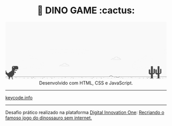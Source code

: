  <h1 align="center">🦖 DINO GAME :cactus:</h1>

<p align="center">
  <a href="https://lucasrmagalhaes.github.io/dinoGame-js/">
    <img 
         src="https://github.com/lucasrmagalhaes/dinoGame-js/blob/main/dinoGame.jpg" 
         alt="Dino Game" 
    />
  </a>
  <br />
  Desenvolvido com HTML, CSS e JavaScript.
</p>

<hr />

<p align="left">
    <a href="keycode.info">keycode.info</a>
</p>

<hr />

<p align="left">
  Desafio prático realizado na plataforma <a href="https://web.digitalinnovation.one/home">Digital Innovation One</a>: <a href="https://web.digitalinnovation.one/lab/recriando-o-famoso-jogo-do-dinossauro-sem-internet/learning/f3a3e8c6-7a18-4653-942b-7ca144043213">Recriando o famoso jogo do dinossauro sem internet.</a>
</p>
